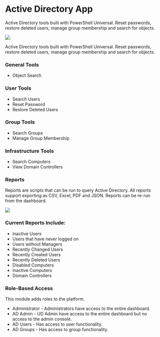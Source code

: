 # Active Directory App

Active Directory tools built with PowerShell Universal. Reset passwords, restore deleted users, manage group membership and search for objects.

![](https://raw.githubusercontent.com/ironmansoftware/scripts/main/ActiveDirectory/PowerShellUniversal.Apps.ActiveDirectory/images/screenshot.png)

Active Directory tools built with PowerShell Universal. Reset passwords, restore deleted users, manage group membership and search for objects.

### General Tools
- Object Search

### User Tools
- Search Users
- Reset Password
- Restore Deleted Users

### Group Tools
- Search Groups
- Manage Group Membership

### Infrastructure Tools
- Search Computers
- View Domain Controllers

### Reports

Reports are scripts that can be run to query Active Directory. All reports support exporting as CSV, Excel, PDF and JSON. Reports can be re-run from the dashboard.

![](https://raw.githubusercontent.com/ironmansoftware/scripts/main/ActiveDirectory/PowerShellUniversal.Apps.ActiveDirectory/images/reports-screenshot.png)

### Current Reports Include:

- Inactive Users
- Users that have never logged on
- Users without Managers
- Recently Changed Users
- Recently Created Users
- Recently Deleted Users
- Disabled Computers
- Inactive Computers
- Domain Controllers

### Role-Based Access

This module adds roles to the platform.

- Administrator - Administrators have access to the entire dashboard.
- AD Admin - UD Admin have access to the entire dashboard but no access to the admin console.
- AD Users - Has access to user functionality.
- AD Groups - Has access to group functionality.